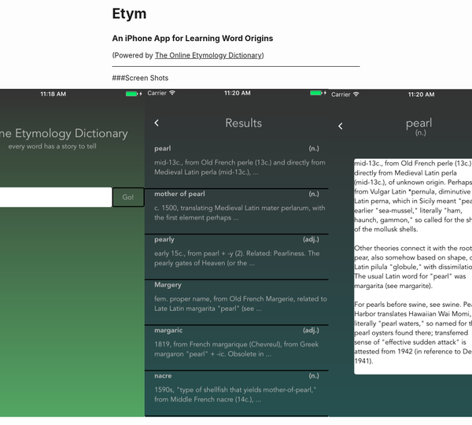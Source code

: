 # Etym 

### An iPhone App for Learning Word Origins
(Powered by [The Online Etymology Dictionary](http://www.etymonline.com))
- - - - - - - - - - - - - - - - - - - - - - - - - - - - - - - - - - - - - 
###Screen Shots
<div style="display: flex; flex-direction: row; justify-content: center;">
  <img src='./Pics/Etym-Search.png' alt='Search Page'/>
  <img src='./Pics/Etym-Results.png' alt='Results Page'/>
  <img src='./Pics/Etym-Term.png' alt='Word Page'/>
</div>

